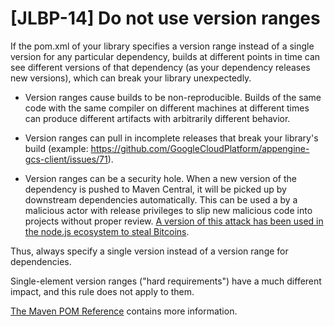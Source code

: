 # [JLBP-14] Do not use version ranges

If the pom.xml of your library specifies a version range instead of a
single version for any particular dependency, builds at different points
in time can see different versions of that dependency (as your dependency
releases new versions), which can break your library unexpectedly.

  - Version ranges cause builds to be non-reproducible. Builds of the
    same code with the same compiler on different machines at different
    times can produce different artifacts with arbitrarily different behavior.

  - Version ranges can pull in incomplete releases that break your
    library's build (example:
    https://github.com/GoogleCloudPlatform/appengine-gcs-client/issues/71).

  - Version ranges can be a security hole. When a new version of the dependency
    is pushed to Maven Central, it will be picked up by downstream dependencies
    automatically. This can be used a by a malicious actor with release privileges
    to slip new malicious code into projects without proper review. [A version
    of this attack has been used in the node.js ecosystem to steal
    Bitcoins](https://www.theregister.co.uk/2018/11/26/npm_repo_bitcoin_stealer/).

  Thus, always specify a single version instead of a version range for dependencies.

Single-element version ranges ("hard requirements") have a much different
impact, and this rule does not apply to them.

[The Maven POM Reference](https://maven.apache.org/pom.html#Dependency_Version_Requirement_Specification)
contains more information.
